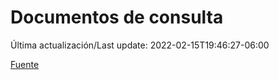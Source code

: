 # Documentos de consulta

Última actualización/Last update: 2022-02-15T19:46:27-06:00

 [Fuente](https://coronavirus.gob.mx/documentos-de-consulta/)
